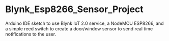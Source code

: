 # Blynk_Esp8266_Sensor_Project
Arduino IDE sketch to use Blynk IoT 2.0 service, a NodeMCU ESP8266, and a simple reed switch to create a door/window sensor to send real time notifications to the user.

